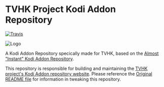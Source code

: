 # TVHK Project Kodi Addon Repository

[![Travis][travis-shield]][travis-link]

![Logo][tvhk-logo]

A Kodi Addon Repository specically made for TVHK, based on the [Almost "Instant"
Kodi Addon Repository][instant-kodi-repo].

This repository is responsible for building and maintaining the [TVHK project's
Kodi Addon repository website][tvhk-repo-website]. Please reference the
[Original README file](README.instant-kodi-repo.md) for information in tweaking
this repository.

[instant-kodi-repo]: https://github.com/ping/instant-kodi-repo/
[travis-shield]: https://img.shields.io/travis/tvhk-dev/tvhk-kodi-repo.svg?style=flat-square
[travis-link]: https://travis-ci.org/tvhk-dev/tvhk-kodi-repo/
[tvhk-repo-website]: https://tvhk-dev.github.io/tvhk-kodi-repo/
[tvhk-logo]: tvhk_branding_materials/tvhk_logo_128px.png
